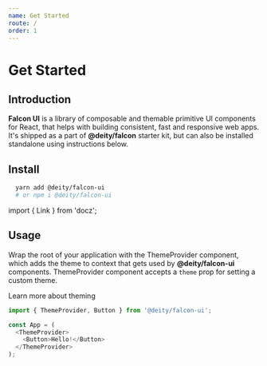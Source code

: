 ```yaml
---
name: Get Started
route: /
order: 1
---
```


# Get Started

## Introduction

**Falcon UI** is a library of composable and themable primitive UI components for React, that helps with building consistent, fast and responsive web apps. It's shipped as a part of **@deity/falcon** starter kit, but can also be installed standalone using instructions below.

## Install

```bash
  yarn add @deity/falcon-ui
  # or npm i @deity/falcon-ui
```

import { Link } from 'docz';

## Usage

Wrap the root of your application with the ThemeProvider component, which adds the theme to context that gets used by **@deity/falcon-ui** components. ThemeProvider component accepts a `theme` prop for setting a custom theme.

Learn more about theming

```javascript
import { ThemeProvider, Button } from '@deity/falcon-ui';

const App = (
  <ThemeProvider>
    <Button>Hello!</Button>
  </ThemeProvider>
);
```

